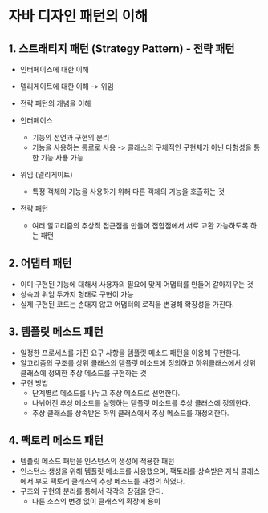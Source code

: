 # 자바 디자인 패턴의 이해


## 1. 스트래티지 패턴 (Strategy Pattern) - 전략 패턴
- 인터페이스에 대한 이해
- 델리게이트에 대한 이해 -> 위임
- 전략 패턴의 개념을 이해

- 인터페이스
  - 기능의 선언과 구현의 분리
  - 기능을 사용하는 통로로 사용 -> 클래스의 구체적인 구현체가 아닌 다형성을 통한 기능 사용 가능

- 위임 (델리게이트)
  - 특정 객체의 기능을 사용하기 위해 다른 객체의 기능을 호출하는 것

- 전략 패턴
  - 여러 알고리즘의 추상적 접근점을 만들어 접합점에서 서로 교환 가능하도록 하는 패턴


## 2. 어댑터 패턴
- 이미 구현된 기능에 대해서 사용자의 필요에 맞게 어댑터를 만들어 갈아끼우는 것
- 상속과 위임 두가지 형태로 구현이 가능
- 실제 구현된 코드는 손대지 않고 어댑터의 로직을 변경해 확장성을 가진다.

## 3. 템플릿 메소드 패턴
- 일정한 프로세스를 가진 요구 사항을 템플릿 메소드 패턴을 이용해 구현한다.
- 알고리즘의 구조를 상위 클래스의 템플릿 메소드에 정의하고 하위클래스에서 상위 클래스에 정의한 추상 메소드를 구현하는 것
- 구현 방법
  - 단계별로 메소드를 나누고 추상 메소드로 선언한다.
  - 나뉘어진 추상 메소드를 실행하는 템플릿 메소드를 추상 클래스에 정의한다.
  - 추상 클래스를 상속받은 하위 클래스에서 추상 메소드를 재정의한다.

## 4. 팩토리 메소드 패턴
- 템플릿 메소드 패턴을 인스턴스의 생성에 적용한 패턴
- 인스턴스 생성을 위해 템플릿 메소드를 사용했으며, 팩토리를 상속받은 자식 클래스에서 부모 팩토리 클래스의 추상 메소드를 재정의 하였다.
- 구조와 구현의 분리를 통해서 각각의 장점을 안다.
  - 다른 소스의 변경 없이 클래스의 확장에 용이